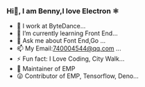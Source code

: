 ### Hi👋, I am Benny,I love Electron ⚛️

- 🔭 I work at ByteDance...
- 🌱 I’m currently learning Front End...
- 💬 Ask me about Font End,Go ...
- 📫 My Email:740004544@qq.com ...
- ⚡ Fun fact: I Love Coding, City Walk...
- 💪 Maintainer of EMP
- 😜 Contributor of EMP, Tensorflow, Deno...
